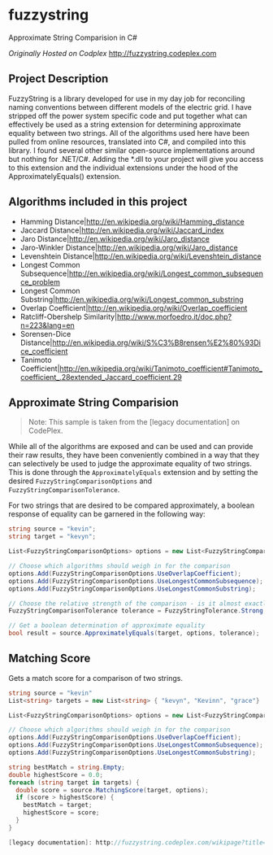 # fuzzystring
Approximate String Comparision in C#

*Originally Hosted on Codplex*
http://fuzzystring.codeplex.com

## Project Description

FuzzyString is a library developed for use in my day job for reconciling naming conventions between different models of the electric grid. I have stripped off the power system specific code and put together what can effectively be used as a string extension for determining approximate equality between two strings. All of the algorithms used here have been pulled from online resources, translated into C#, and compiled into this library. I found several other similar open-source implementations around but nothing for .NET/C#. Adding the *.dll to your project will give you access to this extension and the individual extensions under the hood of the ApproximatelyEquals() extension.

## Algorithms included in this project

* Hamming Distance|http://en.wikipedia.org/wiki/Hamming_distance
* Jaccard Distance|http://en.wikipedia.org/wiki/Jaccard_index
* Jaro Distance|http://en.wikipedia.org/wiki/Jaro_distance
* Jaro-Winkler Distance|http://en.wikipedia.org/wiki/Jaro_distance
* Levenshtein Distance|http://en.wikipedia.org/wiki/Levenshtein_distance
* Longest Common Subsequence|http://en.wikipedia.org/wiki/Longest_common_subsequence_problem
* Longest Common Substring|http://en.wikipedia.org/wiki/Longest_common_substring
* Overlap Coefficient|http://en.wikipedia.org/wiki/Overlap_coefficient
* Ratcliff-Obershelp Similarity|http://www.morfoedro.it/doc.php?n=223&lang=en
* Sorensen-Dice Distance|http://en.wikipedia.org/wiki/S%C3%B8rensen%E2%80%93Dice_coefficient
* Tanimoto Coefficient|http://en.wikipedia.org/wiki/Tanimoto_coefficient#Tanimoto_coefficient_.28extended_Jaccard_coefficient.29

## Approximate String Comparision
> Note: This sample is taken from the [legacy documentation] on CodePlex.

While all of the algorithms are exposed and can be used and can provide their raw results, they have been conveniently combined in a way that they can selectively be used to judge the approximate equality of two strings. This is done through the `ApproximatelyEquals` extension and by setting the desired `FuzzyStringComparisonOptions` and `FuzzyStringComparisonTolerance`.

For two strings that are desired to be compared approximately, a boolean response of equality can be garnered in the following way:


```csharp
string source = "kevin";
string target = "kevyn";

List<FuzzyStringComparisonOptions> options = new List<FuzzyStringComparisonOptions>();

// Choose which algorithms should weigh in for the comparison
options.Add(FuzzyStringComparisonOptions.UseOverlapCoefficient);
options.Add(FuzzyStringComparisonOptions.UseLongestCommonSubsequence);
options.Add(FuzzyStringComparisonOptions.UseLongestCommonSubstring);

// Choose the relative strength of the comparison - is it almost exactly equal? or is it just close?
FuzzyStringComparisonTolerance tolerance = FuzzyStringTolerance.Strong;

// Get a boolean determination of approximate equality
bool result = source.ApproximatelyEquals(target, options, tolerance);
```

## Matching Score
Gets a match score for a comparison of two strings.

```csharp
string source = "kevin"
List<string> targets = new List<string> { "kevyn", "Kevinn", "grace"}

List<FuzzyStringComparisonOptions> options = new List<FuzzyStringComparisonOptions>();

// Choose which algorithms should weigh in for the comparison
options.Add(FuzzyStringComparisonOptions.UseOverlapCoefficient);
options.Add(FuzzyStringComparisonOptions.UseLongestCommonSubsequence);
options.Add(FuzzyStringComparisonOptions.UseLongestCommonSubstring);

string bestMatch = string.Empty;
double highestScore = 0.0;
foreach (string target in targets) {
  double score = source.MatchingScore(target, options);
  if (score > highestScore) {
    bestMatch = target;
    highestScore = score;
  }
}

[legacy documentation]: http://fuzzystring.codeplex.com/wikipage?title=Using%20the%20ApproximatelyEquals%28%29%20Extension&referringTitle=Documentation

